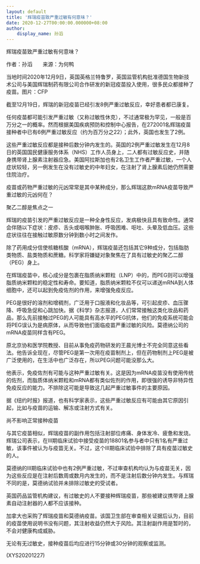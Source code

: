 ```yaml
---
layout: default
title: '辉瑞疫苗致严重过敏有何意味？'
date: 2020-12-27T00:00:00.000000+08:00
author:
    display_name: 孙滔
---
```


辉瑞疫苗致严重过敏有何意味？

作者：孙滔　　来源：为何鸭

当地时间2020年12月9日，英国英格兰特鲁罗，英国监管机构批准德国生物新技术公司与美国辉瑞制药有限公司合作研发的新冠疫苗投入使用，很多民众都接种了疫苗。图片：CFP

截至12月19日，辉瑞的新冠疫苗已经引发8例严重过敏反应，幸好患者都已康复。

任何疫苗都可能引发严重过敏（又称过敏性休克），不过通常极为罕见，一般是百万分之一的概率。然而根据美国疾病预防和控制中心报告，在272001名辉瑞疫苗接种者中已有6例严重过敏反应（约为百万分之22）；此外，英国也发生了2例。

这些严重过敏反应都是接种后数分钟内发生的。英国的2例严重过敏发生在12月8日的英国国民健康服务体系（NHS）工作人员身上，二人都有过敏反应史，并随身携带肾上腺素注射器应急。美国阿拉斯加也有2名卫生工作者严重过敏，一个人症状较轻，另一例发生在没有过敏史的中年妇女，在注射了肾上腺素后她仍然需要住院治疗。

疫苗或药物严重过敏的元凶常常是其中某种成分，那么辉瑞这款mRNA疫苗导致严重过敏的元凶何在？

聚乙二醇是焦点之一

辉瑞的疫苗引发的严重过敏反应是一种全身性反应，发病极快且具有致命性。通常会伴随以下症状：皮疹、舌头或咽喉肿胀、呼吸困难、呕吐、头晕及低血压。这些症状往往在接触过敏原数分钟到数小时之间发作。

除了药用成分信使核糖核酸（mRNA），辉瑞疫苗还包括其它9种成分，包括脂肪类物质、盐类物质和蔗糖。科学家将嫌疑对象聚焦在了具有过敏史的聚乙二醇（PEG）身上。

在辉瑞疫苗中，核心成分是包裹在脂质纳米颗粒（LNP）中的，而PEG则可以增强脂质纳米颗粒的稳定性和寿命。要知道，脂质纳米颗粒不仅可以递送mRNA到人体细胞中，还可以起到免疫佐剂的作用，来增强免疫反应。

PEG是很好的溶剂和增稠剂，广泛用于口服液和化妆品等，可引起皮疹、血压骤降、呼吸急促和心跳加快。据《科学》杂志报道，人们常常接触这类化妆品和药品，那么先前接触过PEG的人可能具有高水平的PEG抗体，他们的免疫系统可能会将PEG误认为是病原体，从而导致他们面临疫苗严重过敏的风险。莫德纳公司的mRNA疫苗同样含有PEG。

原北京协和医学院教授、目前从事免疫药物研发的王晨光博士不完全同意这些看法。他告诉全现在，尽管PEG是第一次用在疫苗制剂上，但在药物制剂上PEG是被广泛使用的，在生活中也广泛存在，所以PEG问题可能没那么大。

他表示，免疫佐剂有可能与这种严重过敏有关。这是因为mRNA疫苗没有使用传统的佐剂，而脂质体纳米颗粒和mRNA都有类似佐剂的作用，即很强的诱导非特异性免疫反应的能力。不排除这可能是导致这几起严重过敏事件的主要原因。

据《纽约时报》报道，也有科学家表示，这些严重过敏反应有可能由其它原因引起，比如与疫苗的运输、解冻或注射方式有关。

尚不影响正常接种疫苗

与其它疫苗相似，辉瑞疫苗的副作用包括注射部位疼痛、身体发冷、疲惫和发烧。辉瑞公司表示，在III期临床试验中接受疫苗的18801名参与者中只有1名有严重过敏，该事件被认为与疫苗无关。不过，这个III期临床试验中排除了具有疫苗过敏史的人。

莫德纳的III期临床试验中也有2例严重过敏，不过审查机构均认为与疫苗无关，因为这些反应是在注射后数周或数月内发生的，而不是注射后数分钟内发生。与辉瑞不同的是，莫德纳试验并未排除过敏史的受试者。

英国药品监管机构建议，有过敏史的人不要接种辉瑞疫苗，那些被建议携带肾上腺素自动注射器的人都不应该接种。

加拿大也采购了辉瑞疫苗和莫德纳疫苗。该国卫生部在审查相关证据后认为，目前的疫苗使用说明书没有问题，其注射收益仍然大于风险。其注射副作用是暂时的，不会对健康构成威胁。

无论有无过敏史，接种疫苗后均应进行15分钟或30分钟的观察或监测。

(XYS20201227)

